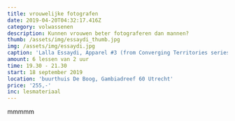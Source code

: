 ```yaml
---
title: vrouwelijke fotografen
date: 2019-04-20T04:32:17.416Z
category: volwassenen
description: Kunnen vrouwen beter fotograferen dan mannen?
thumb: /assets/img/essaydi_thumb.jpg
img: /assets/img/essaydi.jpg
caption: 'Lalla Essaydi, Apparel #3 (from Converging Territories series), 2003'
amount: 6 lessen van 2 uur
time: 19.30 - 21.30
start: 18 september 2019
location: 'buurthuis De Boog, Gambiadreef 60 Utrecht'
price: '255,-'
inc: lesmateriaal
---
```

mmmmm
